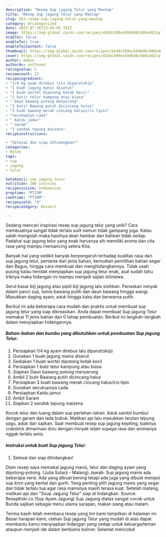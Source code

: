 ```yaml
---
description: "Resep Sup jagung Telur yang Mantap"
title: "Resep Sup jagung Telur yang Mantap"
slug: 953-resep-sup-jagung-telur-yang-mantap
category: Uncategorized
date: 2022-07-26T23:46:05.701Z
image: https://img-global.cpcdn.com/recipes/d2ddc589ec69d6d8/680x482cq70/sup-jagung-telur-foto-resep-utama.jpg
hideToc: false
enableToc: true
enableTocContent: false
thumbnail: https://img-global.cpcdn.com/recipes/d2ddc589ec69d6d8/680x482cq70/sup-jagung-telur-foto-resep-utama.jpg
cover: https://img-global.cpcdn.com/recipes/d2ddc589ec69d6d8/680x482cq70/sup-jagung-telur-foto-resep-utama.jpg
author: Admin
authorAv: notfound
ratingvalue: 5
reviewcount: 13
recipeingredient:
- "1/4 kg ayam direbus lalu diparutskip"
- "1 buah jagung manis diserut"
- "1 buah wortel dipotong kotak kecil"
- "1 butir telur kampung atau biasa"
- " Daun bawang potong menyerong"
- "2 butir Bawang putih dicincang halus"
- "3 buah bawang merah cincang halusiris tipis"
- "secukupnya Lada"
- " Kaldu jamur"
- " Garam"
- "2 sendok tepung maizena"
recipeinstructions:

- "Selesai dan siap dihidangkan!"
categories:
- Resep
tags:
- sup
- jagung
- telur

katakunci: sup jagung telur 
nutrition: 206 calories
recipecuisine: Indonesian
preptime: "PT15M"
cooktime: "PT30M"
recipeyield: "4"
recipecategory: Dessert

---
```





Sedang mencari inspirasi resep sup jagung telur yang unik? Cara membuatnya sangat tidak terlalu sulit namun tidak gampang juga. Kalau salah mengolah maka hasilnya akan hambar dan bahkan tidak sedap. Padahal sup jagung telur yang enak harusnya sih memiliki aroma dan cita rasa yang mampu memancing selera Kita.





Banyak hal yang sedikit banyak berpengaruh terhadap kualitas rasa dari sup jagung telur, pertama dari jenis bahan, kemudian pemilihan bahan segar dan Bagus, hingga cara membuat dan menghidangkannya. Tidak usah pusing kalau hendak menyiapkan sup jagung telur enak,      asal sudah tahu triknya maka hidangan ini mampu menjadi sajian istimewa.














Serut kasar biji jagung atau pipili biji jagung lalu sisihkan. Panaskan minyak dalam panci sup, tumis bawang putih dan daun bawang hingga wangi. Masukkan daging ayam, aduk hingga kaku dan berwarna putih.






Berikut ini ada beberapa cara mudah dan praktis untuk membuat sup jagung telur yang siap dikreasikan. Anda dapat membuat Sup jagung Telur memakai 11 jenis bahan dan 0 tahap pembuatan. Berikut ini langkah-langkah dalam menyiapkan hidangannya.

<!--inarticleads1-->

##### Bahan-bahan dan bumbu yang dibutuhkan untuk pembuatan Sup jagung Telur:

1. Persiapkan 1/4 kg ayam direbus lalu diparut(skip)
1. Gunakan 1 buah jagung manis diserut
1. Sediakan 1 buah wortel dipotong kotak kecil
1. Persiapkan 1 butir telur kampung atau biasa
1. Siapkan  Daun bawang potong menyerong
1. Ambil 2 butir Bawang putih dicincang halus
1. Persiapkan 3 buah bawang merah cincang halus/iris tipis
1. Gunakan secukupnya Lada
1. Persiapkan  Kaldu jamur
1. Ambil  Garam
1. Siapkan 2 sendok tepung maizena


Kocok telur dan tuang dalam sup perlahan-lahan. Aduk sambil bumbui dengan garam dan lada bubuk. Matikan api lalu masukkan larutan tepung sagu, aduk dan sajikan. Saat membuat resep sup jagung kepiting, baiknya crabstick dimarinasi dulu dengan minyak wijen supaya rasa dan aromanya nggak terlalu amis. 

<!--inarticleads2-->

##### Instruksi untuk buat Sup jagung Telur:


1. Selesai dan siap dihidangkan!

Dlam resep saya memakai jagung manis, telur dan daging ayam yang dipotong-potong. (Julia Sutarji - Malang) Jawab: Sup jagung manis ada beberapa versi. Ada yang dibuat bening tetapi ada juga yang dibuat menjasi sup krim yang kental dan gurih. Yang penting pilih jagung manis yang segar dan tidak terlalu tua agar rasa manisnya masih terasa kuat. Setelah matang, matikan api dan &#34;Soup Jagung Telur&#34; siap di hidangkan. Source: ResepKoki.co (Sup Ayam Jagung) Sup Jagung diatas sangat cocok untuk Bunda sajikan sebagai menu utama sarapan, makan siang atau malam. 

Terima kasih telah membaca resep yang tim kami tampilkan di halaman ini. Besar harapan kami, olahan Sup jagung Telur yang mudah di atas dapat membantu kamu menyiapkan hidangan yang sedap untuk keluarga/teman ataupun menjadi ide dalam berbisnis kuliner. Selamat mencoba!
